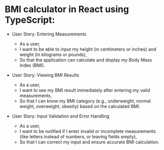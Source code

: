 
# BMI calculator in React using TypeScript:

* User Story: Entering Measurements
  - As a user,
  - I want to be able to input my height (in centimeters or inches) and weight (in kilograms or pounds),
  - So that the application can calculate and display my Body Mass Index (BMI).

* User Story: Viewing BMI Results
  -  As a user,
  - I want to see my BMI result immediately after entering my valid measurements,
  - So that I can know my BMI category (e.g., underweight, normal weight, overweight, obesity) based on the calculated BMI.

* User Story: Input Validation and Error Handling
  - As a user,
  - I want to be notified if I enter invalid or incomplete measurements (like letters instead of numbers, or leaving fields empty),
  - So that I can correct my input and ensure accurate BMI calculation.
